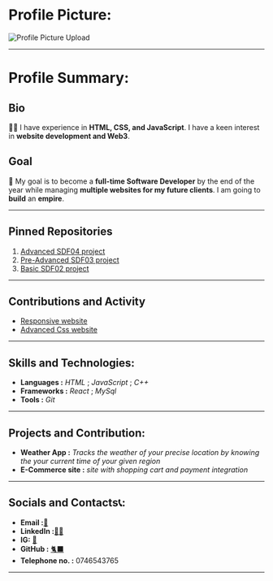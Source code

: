 # Profile Picture:

![Profile Picture Upload](image.png)

---
# Profile Summary:

## Bio
👨‍💻 I have experience in **HTML, CSS, and JavaScript**. I have a keen interest in **website development and Web3**. 

## Goal
🚀 My goal is to become a **full-time Software Developer** by the end of the year while managing **multiple websites for my future clients**.
I am going to **build** an **empire**.

---
## Pinned Repositories
1. [Advanced SDF04 project ](https://github.com/robitiii/Module_08_ROBKAN25122_fto2502-b_B1_Robert-Kanegamba_SDF04.git)
2. [ Pre-Advanced SDF03 project](https://github.com/robitiii/Module_06_ROBKAN25122_fto2502-b_B1_Robert-Kanegamba_SDF03.git)
3. [ Basic SDF02 project](https://github.com/robitiii/Module_04_ROBKAN25122_fto2502-b_B1_Robert-Kanegamba_SDF02.git)

---

## Contributions and Activity

- [Responsive website](https://github.com/robitiii/Module_08_ROBKAN25122_fto2502-b_B1_Robert-Kanegamba_SDF04.git)
- [Advanced Css website](https://github.com/robitiii/Module_06_ROBKAN25122_fto2502-b_B1_Robert-Kanegamba_SDF03.git) 

---

## Skills and Technologies:
 
- **Languages :** *HTML* ; *JavaScript* ; *C++*
- **Frameworks :** *React* ; *MySql* 
- **Tools :** *Git* 

---

## Projects and Contribution:

- **Weather App :** *Tracks the weather of your precise location by knowing the your current time of your given region*  
- **E-Commerce site :** *site with shopping cart and payment integration*  

---

## Socials and Contacts📞:

- **Email :**[📩](robitiierady@gmail.com)
- **LinkedIn :**[🤵🏾](https://www.linkedin.com/in/robert-erady)
- **IG:**  [📸](https://www.instagram.com/robatii_?igsh=MWIzeTYwdDI5ZXN2MA==)  
- **GitHub :** [🐈‍⬛](https://github.com/robitiii)
- **Telephone no. :** 0746543765

---

